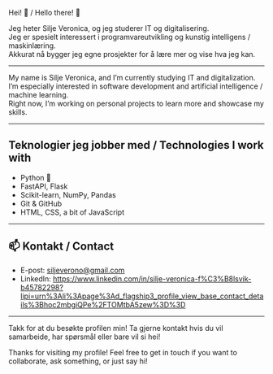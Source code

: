  Hei! 👋 / Hello there! 👋

Jeg heter Silje Veronica, og jeg studerer IT og digitalisering.  
Jeg er spesielt interessert i programvareutvikling og kunstig intelligens / maskinlæring.  
Akkurat nå bygger jeg egne prosjekter for å lære mer og vise hva jeg kan.

---

My name is Silje Veronica, and I’m currently studying IT and digitalization.  
I’m especially interested in software development and artificial intelligence / machine learning.  
Right now, I’m working on personal projects to learn more and showcase my skills.

---

##  Teknologier jeg jobber med / Technologies I work with

- Python 🐍
- FastAPI, Flask
- Scikit-learn, NumPy, Pandas
- Git & GitHub
- HTML, CSS, a bit of JavaScript

---

## 📫 Kontakt / Contact

- E-post: siljeverono@gmail.com
- LinkedIn: https://www.linkedin.com/in/silje-veronica-f%C3%B8lsvik-b45782298?lipi=urn%3Ali%3Apage%3Ad_flagship3_profile_view_base_contact_details%3Bhoc2mbgiQPe%2FTOMtbA5zew%3D%3D

---

Takk for at du besøkte profilen min!
Ta gjerne kontakt hvis du vil samarbeide, har spørsmål eller bare vil si hei!

Thanks for visiting my profile!
Feel free to get in touch if you want to collaborate, ask something, or just say hi!
